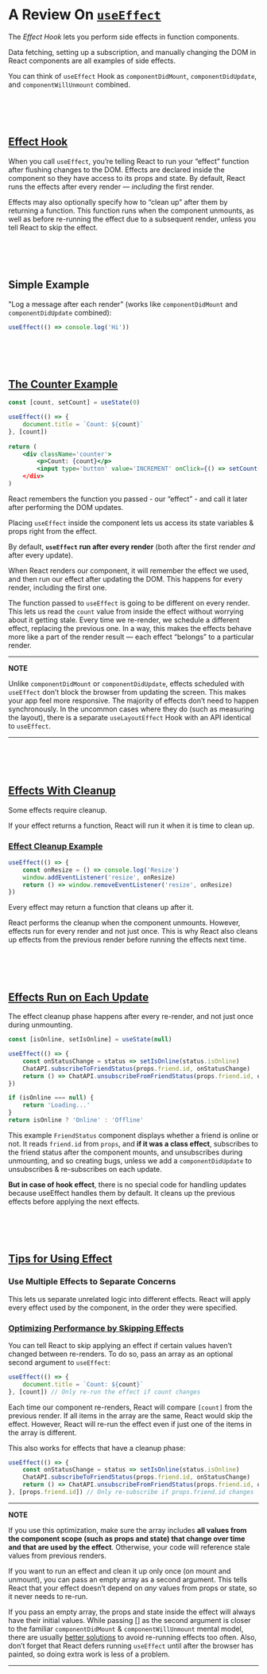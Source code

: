 # A Review On [`useEffect`](https://reactjs.org/docs/hooks-effect.html)

The *Effect Hook* lets you perform side effects in function components.

Data fetching, setting up a subscription, and manually changing the DOM in React components are all examples of side effects.

You can think of `useEffect` Hook as `componentDidMount`, `componentDidUpdate`, and `componentWillUnmount` combined.



<br />
<br />
<br />



## [Effect Hook](https://reactjs.org/docs/hooks-overview.html#effect-hook)

When you call `useEffect`, you’re telling React to run your “effect” function after flushing changes to the DOM. Effects are declared inside the component so they have access to its props and state. By default, React runs the effects after every render — *including* the first render.

Effects may also optionally specify how to “clean up” after them by returning a function. This function runs when the component unmounts, as well as before re-running the effect due to a subsequent render, unless you tell React to skip the effect.



<br />
<br />
<br />



## Simple Example

"Log a message after each render" (works like `componentDidMount` and `componentDidUpdate` combined):

```jsx
useEffect(() => console.log('Hi'))
```



<br />
<br />
<br />



## [The Counter Example](https://reactjs.org/docs/hooks-effect.html#example-using-hooks)

```jsx
const [count, setCount] = useState(0)

useEffect(() => {
    document.title = `Count: ${count}`
}, [count])
    
return (
    <div className='counter'>
        <p>Count: {count}</p>
        <input type='button' value='INCREMENT' onClick={() => setCount(prev => prev + 1)}
    </div>
)
```

React remembers the function you passed - our “effect” - and call it later after performing the DOM updates.

Placing `useEffect` inside the component lets us access its state variables & props right from the effect.

By default, **`useEffect` run after every render** (both after the first render *and* after every update).

When React renders our component, it will remember the effect we used, and then run our effect after updating the DOM. This happens for every render, including the first one.

The function passed to `useEffect` is going to be different on every render. This lets us read the `count` value from inside the effect without worrying about it getting stale. Every time we re-render, we schedule a different effect, replacing the previous one. In a way, this makes the effects behave more like a part of the render result — each effect “belongs” to a particular render.

---
**NOTE**

Unlike `componentDidMount` or `componentDidUpdate`, effects scheduled with `useEffect` don’t block the browser from updating the screen. This makes your app feel more responsive. The majority of effects don’t need to happen synchronously. In the uncommon cases where they do (such as measuring the layout), there is a separate `useLayoutEffect` Hook with an API identical to `useEffect`.

---



<br />
<br />
<br />



## [Effects With Cleanup](https://reactjs.org/docs/hooks-effect.html#effects-with-cleanup)

Some effects require cleanup.

If your effect returns a function, React will run it when it is time to clean up.

### [Effect Cleanup Example](https://reactjs.org/docs/hooks-effect.html#example-using-hooks-1)

```jsx
useEffect(() => {
    const onResize = () => console.log('Resize')
    window.addEventListener('resize', onResize)
    return () => window.removeEventListener('resize', onResize)
})
```

Every effect may return a function that cleans up after it.

React performs the cleanup when the component unmounts. However, effects run for every render and not just once. This is why React also cleans up effects from the previous render before running the effects next time.



<br />
<br />
<br />



## [Effects Run on Each Update](https://reactjs.org/docs/hooks-effect.html#explanation-why-effects-run-on-each-update)

The effect cleanup phase happens after every re-render, and not just once during unmounting.

```jsx
const [isOnline, setIsOnline] = useState(null)

useEffect(() => {
    const onStatusChange = status => setIsOnline(status.isOnline)
    ChatAPI.subscribeToFriendStatus(props.friend.id, onStatusChange)
    return () => ChatAPI.unsubscribeFromFriendStatus(props.friend.id, onStatusChange)
})

if (isOnline === null) {
    return 'Loading...'
}
return isOnline ? 'Online' : 'Offline'
```

This example `FriendStatus` component displays whether a friend is online or not. It reads `friend.id` from `props`, and **if it was a class effect**, subscribes to the friend status after the component mounts, and unsubscribes during unmounting, and so creating bugs, unless we add a `componentDidUpdate` to unsubscribes & re-subscribes on each update.

**But in case of hook effect**, there is no special code for handling updates because useEffect handles them by default. It cleans up the previous effects before applying the next effects.



<br />
<br />
<br />



## [Tips for Using Effect](https://reactjs.org/docs/hooks-effect.html#tips-for-using-effects)

### Use Multiple Effects to Separate Concerns

This lets us separate unrelated logic into different effects.
React will apply every effect used by the component, in the order they were specified.

### [Optimizing Performance by Skipping Effects](https://reactjs.org/docs/hooks-effect.html#tip-optimizing-performance-by-skipping-effects)

You can tell React to skip applying an effect if certain values haven’t changed between re-renders. To do so, pass an array as an optional second argument to `useEffect`:

```jsx
useEffect(() => {
    document.title = `Count: ${count}`
}, [count]) // Only re-run the effect if count changes
```

Each time our component re-renders, React will compare `[count]` from the previous render. If all items in the array are the same, React would skip the effect. However, React will re-run the effect even if just one of the items in the array is different.

This also works for effects that have a cleanup phase:

```jsx
useEffect(() => {
    const onStatusChange = status => setIsOnline(status.isOnline)
    ChatAPI.subscribeToFriendStatus(props.friend.id, onStatusChange)
    return () => ChatAPI.unsubscribeFromFriendStatus(props.friend.id, onStatusChange)
}, [props.friend.id]) // Only re-subscribe if props.friend.id changes
```

---
**NOTE**

If you use this optimization, make sure the array includes **all values from the component scope (such as props and state) that change over time and that are used by the effect**. Otherwise, your code will reference stale values from previous renders.

If you want to run an effect and clean it up only once (on mount and unmount), you can pass an empty array as a second argument. This tells React that your effect doesn’t depend on *any* values from props or state, so it never needs to re-run.

If you pass an empty array, the props and state inside the effect will always have their initial values. While passing [] as the second argument is closer to the familiar `componentDidMount` & `componentWillUnmount` mental model, there are usually [better solutions](https://reactjs.org/docs/hooks-faq.html#is-it-safe-to-omit-functions-from-the-list-of-dependencies) to avoid re-running effects too often. Also, don’t forget that React defers running `useEffect` until after the browser has painted, so doing extra work is less of a problem.

---
